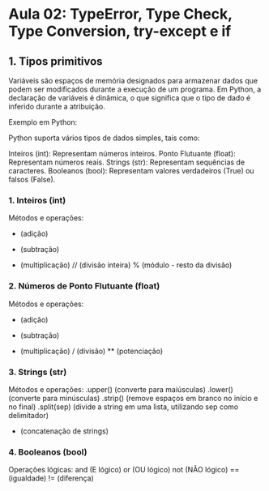 
# Aula 02: TypeError, Type Check, Type Conversion, try-except e if

## 1. Tipos primitivos
Variáveis são espaços de memória designados para armazenar dados que podem ser modificados durante a execução de um programa. Em Python, a declaração de variáveis é dinâmica, o que significa que o tipo de dado é inferido durante a atribuição.

Exemplo em Python:

Python suporta vários tipos de dados simples, tais como:

Inteiros (int): Representam números inteiros.
Ponto Flutuante (float): Representam números reais.
Strings (str): Representam sequências de caracteres.
Booleanos (bool): Representam valores verdadeiros (True) ou falsos (False).

### 1. Inteiros (int)
Métodos e operações:
+ (adição)
- (subtração)
* (multiplicação)
// (divisão inteira)
% (módulo - resto da divisão)
### 2. Números de Ponto Flutuante (float)
Métodos e operações:
+ (adição)
- (subtração)
* (multiplicação)
/ (divisão)
** (potenciação)
### 3. Strings (str)
Métodos e operações:
.upper() (converte para maiúsculas)
.lower() (converte para minúsculas)
.strip() (remove espaços em branco no início e no final)
.split(sep) (divide a string em uma lista, utilizando sep como delimitador)
+ (concatenação de strings)
### 4. Booleanos (bool)
Operações lógicas:
and (E lógico)
or (OU lógico)
not (NÃO lógico)
== (igualdade)
!= (diferença)